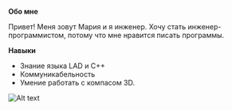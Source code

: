 
**Обо мне**

Привет! Меня зовут Мария и я инженер. Хочу стать инженер-программистом, потому что мне нравится писать программы.

**Навыки**
- Знание языка LAD и C++
- Коммуникабельность
- Умение работать с компасом 3D.


![Alt text](image.png)
